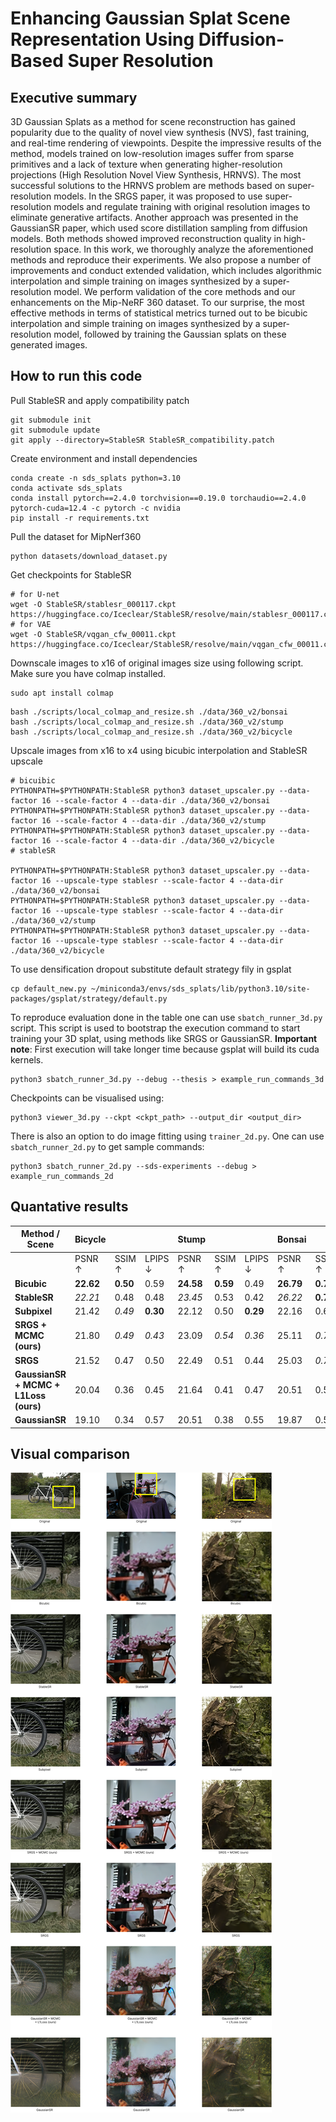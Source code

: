 # Enhancing Gaussian Splat Scene Representation Using Diffusion-Based Super Resolution
## Executive summary
3D Gaussian Splats as a method for scene reconstruction has gained popularity due to the quality of novel view synthesis (NVS), fast training, and real-time rendering of viewpoints. Despite the impressive results of the method, models trained on low-resolution images suffer from sparse primitives and a lack of texture when generating higher-resolution projections (High Resolution Novel View Synthesis, HRNVS). The most successful solutions to the HRNVS problem are methods based on super-resolution models. In the SRGS paper, it was proposed to use super-resolution models and regulate training with original resolution images to eliminate generative artifacts. Another approach was presented in the GaussianSR paper, which used score distillation sampling from diffusion models. Both methods showed improved reconstruction quality in high-resolution space. In this work, we thoroughly analyze the aforementioned methods and reproduce their experiments. We also propose a number of improvements and conduct extended validation, which includes algorithmic interpolation and simple training on images synthesized by a super-resolution model. We perform validation of the core methods and our enhancements on the Mip-NeRF 360 dataset. To our surprise, the most effective methods in terms of statistical metrics turned out to be bicubic interpolation and simple training on images synthesized by a super-resolution model, followed by training the Gaussian splats on these generated images.


## How to run this code

Pull StableSR and apply compatibility patch
```
git submodule init
git submodule update
git apply --directory=StableSR StableSR_compatibility.patch
```

Create environment and install dependencies
```
conda create -n sds_splats python=3.10
conda activate sds_splats
conda install pytorch==2.4.0 torchvision==0.19.0 torchaudio==2.4.0  pytorch-cuda=12.4 -c pytorch -c nvidia
pip install -r requirements.txt
```

Pull the dataset for MipNerf360
```
python datasets/download_dataset.py
```

Get checkpoints for StableSR
```
# for U-net
wget -O StableSR/stablesr_000117.ckpt https://huggingface.co/Iceclear/StableSR/resolve/main/stablesr_000117.ckpt 
# for VAE
wget -O StableSR/vqgan_cfw_00011.ckpt https://huggingface.co/Iceclear/StableSR/resolve/main/vqgan_cfw_00011.ckpt
```

Downscale images to x16 of original images size using following script. Make sure you have colmap installed.
```
sudo apt install colmap
```

```
bash ./scripts/local_colmap_and_resize.sh ./data/360_v2/bonsai
bash ./scripts/local_colmap_and_resize.sh ./data/360_v2/stump
bash ./scripts/local_colmap_and_resize.sh ./data/360_v2/bicycle
```

Upscale images from x16 to x4 using bicubic interpolation and StableSR upscale
```
# bicuibic
PYTHONPATH=$PYTHONPATH:StableSR python3 dataset_upscaler.py --data-factor 16 --scale-factor 4 --data-dir ./data/360_v2/bonsai
PYTHONPATH=$PYTHONPATH:StableSR python3 dataset_upscaler.py --data-factor 16 --scale-factor 4 --data-dir ./data/360_v2/stump
PYTHONPATH=$PYTHONPATH:StableSR python3 dataset_upscaler.py --data-factor 16 --scale-factor 4 --data-dir ./data/360_v2/bicycle
# stableSR

PYTHONPATH=$PYTHONPATH:StableSR python3 dataset_upscaler.py --data-factor 16 --upscale-type stablesr --scale-factor 4 --data-dir ./data/360_v2/bonsai
PYTHONPATH=$PYTHONPATH:StableSR python3 dataset_upscaler.py --data-factor 16 --upscale-type stablesr --scale-factor 4 --data-dir ./data/360_v2/stump
PYTHONPATH=$PYTHONPATH:StableSR python3 dataset_upscaler.py --data-factor 16 --upscale-type stablesr --scale-factor 4 --data-dir ./data/360_v2/bicycle
```

To use densification dropout substitute default strategy fily in gsplat
```
cp default_new.py ~/miniconda3/envs/sds_splats/lib/python3.10/site-packages/gsplat/strategy/default.py
```

To reproduce evaluation done in the table one can use `sbatch_runner_3d.py` script. This script is used to bootstrap the execution command to start training your 3D splat, using methods like SRGS or GaussianSR. 
**Important note**: First execution will take longer time because gsplat will build its cuda kernels.

```
python3 sbatch_runner_3d.py --debug --thesis > example_run_commands_3d
```

Checkpoints can be visualised using:
```
python3 viewer_3d.py --ckpt <ckpt_path> --output_dir <output_dir>
```

There is also an option to do image fitting using `trainer_2d.py`. One can use `sbatch_runner_2d.py` to get sample commands:
```
python3 sbatch_runner_2d.py --sds-experiments --debug > example_run_commands_2d
```

## Quantative results
| Method / Scene                     | Bicycle              |        |         | Stump               |        |         | Bonsai              |        |         |
|----------------------------------|----------------------|--------|---------|---------------------|--------|---------|---------------------|--------|---------|
|                                  | PSNR ↑               | SSIM ↑ | LPIPS ↓ | PSNR ↑              | SSIM ↑ | LPIPS ↓ | PSNR ↑              | SSIM ↑ | LPIPS ↓ |
| **Bicubic**                      | **22.62**            | **0.50** | 0.59    | **24.58**           | **0.59** | 0.49    | **26.79**           | **0.76** | 0.38    |
| **StableSR**                     | _22.21_              | 0.48   | 0.48    | _23.45_             | 0.53   | 0.42    | _26.22_             | **0.76** | _0.26_  |
| **Subpixel**                     | 21.42                | _0.49_ | **0.30**| 22.12               | 0.50   | **0.29**| 22.16               | 0.60   | **0.23**|
| **SRGS + MCMC (ours)**          | 21.80                | _0.49_ | _0.43_  | 23.09               | _0.54_ | _0.36_  | 25.11               | _0.75_ | _0.26_  |
| **SRGS**                         | 21.52                | 0.47   | 0.50    | 22.49               | 0.51   | 0.44    | 25.03               | _0.75_ | _0.26_  |
| **GaussianSR + MCMC + L1Loss (ours)** | 20.04          | 0.36   | 0.45    | 21.64               | 0.41   | 0.47    | 20.51               | 0.52   | 0.35    |
| **GaussianSR**                   | 19.10                | 0.34   | 0.57    | 20.51               | 0.38   | 0.55    | 19.87               | 0.50   | 0.38    |

## Visual comparison

![Every method illustration](./readme_images/EveryMethodIllustration.png)
